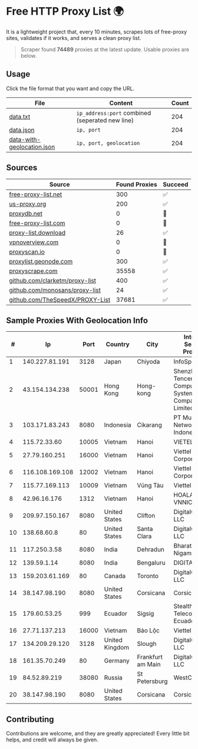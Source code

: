 
# Free HTTP Proxy List 🌍

It is a lightweight project that, every 10 minutes, scrapes lots of free-proxy sites, validates if it works, and serves a clean proxy list.


> Scraper found **74489** proxies at the latest update. Usable proxies are below.

## Usage

Click the file format that you want and copy the URL.


|File|Content|Count|
|----|-------|-----|
|[data.txt](https://raw.githubusercontent.com/themiralay/Proxy-List-World/master/data.txt)|`ip_address:port` combined (seperated new line)|204|
|[data.json](https://raw.githubusercontent.com/themiralay/Proxy-List-World/master/data.json)|`ip, port`|204|
|[data-with-geolocation.json](https://raw.githubusercontent.com/themiralay/Proxy-List-World/master/data-with-geolocation.json)|`ip, port, geolocation`|204|

## Sources

|Source|Found Proxies|Succeed|
|------|-------------|-------|
|[free-proxy-list.net](https://free-proxy-list.net)|300|✅|
|[us-proxy.org](https://www.us-proxy.org)|200|✅|
|[proxydb.net](http://proxydb.net)|0|🚫|
|[free-proxy-list.com](https://free-proxy-list.com/?page=&port=&type%5B%5D=http&type%5B%5D=https&up_time=0&search=Search)|0|🚫|
|[proxy-list.download](https://www.proxy-list.download/HTTP)|26|✅|
|[vpnoverview.com](https://vpnoverview.com/privacy/anonymous-browsing/free-proxy-servers)|0|🚫|
|[proxyscan.io](https://www.proxyscan.io)|0|🚫|
|[proxylist.geonode.com](https://proxylist.geonode.com/api/proxy-list?limit=300&page=1&sort_by=lastChecked&sort_type=desc&protocols=http,https)|300|✅|
|[proxyscrape.com](https://api.proxyscrape.com/v2/?request=displayproxies&protocol=http&timeout=10000&country=all&ssl=all&anonymity=all)|35558|✅|
|[github.com/clarketm/proxy-list](https://raw.githubusercontent.com/clarketm/proxy-list/master/proxy-list-raw.txt)|400|✅|
|[github.com/monosans/proxy-list](https://raw.githubusercontent.com/monosans/proxy-list/main/proxies/http.txt)|24|✅|
|[github.com/TheSpeedX/PROXY-List](https://raw.githubusercontent.com/TheSpeedX/PROXY-List/master/http.txt)|37681|✅|


## Sample Proxies With Geolocation Info

|#|Ip|Port|Country|City|Internet Service Provider|
|-|--|----|-------|----|-------------------------|
|1|140.227.81.191|3128|Japan|Chiyoda|InfoSphere|
|2|43.154.134.238|50001|Hong Kong|Hong-kong|Shenzhen Tencent Computer Systems Company Limited|
|3|103.171.83.243|8080|Indonesia|Cikarang|PT Multi Network Indonesia|
|4|115.72.33.60|10005|Vietnam|Hanoi|VIETELmetro|
|5|27.79.160.251|16000|Vietnam|Hanoi|Viettel Corporation|
|6|116.108.169.108|12002|Vietnam|Hanoi|Viettel Corporation|
|7|115.77.169.113|10009|Vietnam|Vũng Tàu|Viettel Group|
|8|42.96.16.176|1312|Vietnam|Hanoi|HOALAC-VNNIC|
|9|209.97.150.167|8080|United States|Clifton|DigitalOcean, LLC|
|10|138.68.60.8|80|United States|Santa Clara|DigitalOcean, LLC|
|11|117.250.3.58|8080|India|Dehradun|Bharat Sanchar Nigam Ltd|
|12|139.59.1.14|8080|India|Bengaluru|DIGITALOCEAN|
|13|159.203.61.169|80|Canada|Toronto|DigitalOcean, LLC|
|14|38.147.98.190|8080|United States|Corsicana|Corsicana ISD|
|15|179.60.53.25|999|Ecuador|Sigsig|Stealth Telecom del Ecuador|
|16|27.71.137.213|16000|Vietnam|Bảo Lộc|Viettel Group|
|17|134.209.29.120|3128|United Kingdom|Slough|DigitalOcean, LLC|
|18|161.35.70.249|80|Germany|Frankfurt am Main|DigitalOcean, LLC|
|19|84.52.89.219|38080|Russia|St Petersburg|WestCall|
|20|38.147.98.190|8080|United States|Corsicana|Corsicana ISD|



## Contributing

Contributions are welcome, and they are greatly appreciated! Every
little bit helps, and credit will always be given.

